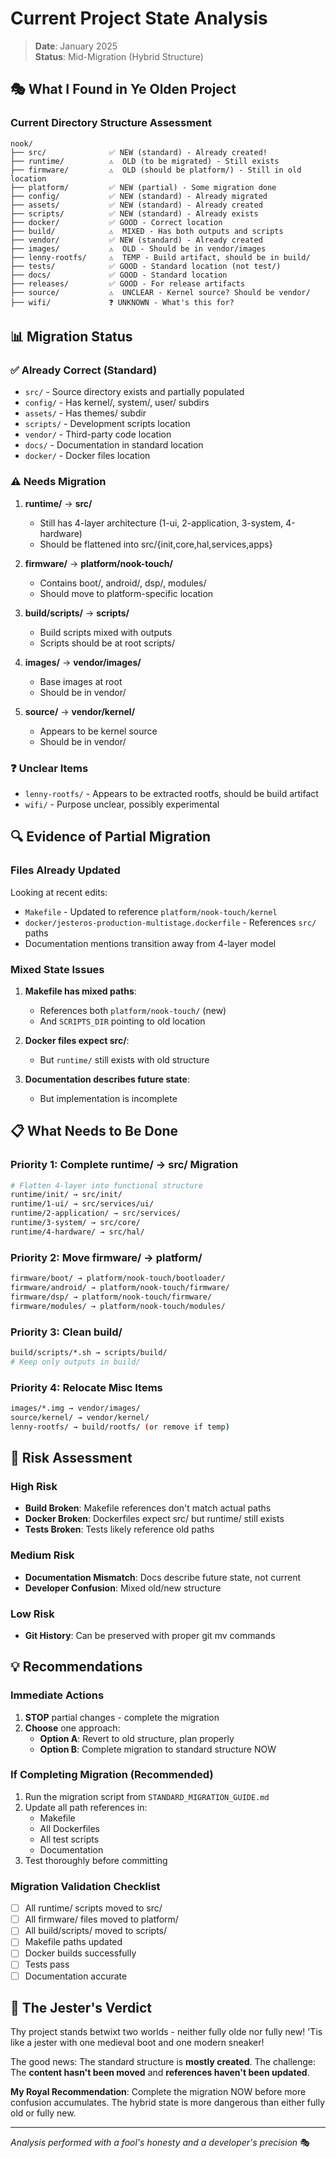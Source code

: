 # Current Project State Analysis

> **Date**: January 2025  
> **Status**: Mid-Migration (Hybrid Structure)

## 🎭 What I Found in Ye Olden Project

### Current Directory Structure Assessment

```
nook/
├── src/              ✅ NEW (standard) - Already created!
├── runtime/          ⚠️  OLD (to be migrated) - Still exists
├── firmware/         ⚠️  OLD (should be platform/) - Still in old location
├── platform/         ✅ NEW (partial) - Some migration done
├── config/           ✅ NEW (standard) - Already migrated
├── assets/           ✅ NEW (standard) - Already created
├── scripts/          ✅ NEW (standard) - Already exists
├── docker/           ✅ GOOD - Correct location
├── build/            ⚠️  MIXED - Has both outputs and scripts
├── vendor/           ✅ NEW (standard) - Already created
├── images/           ⚠️  OLD - Should be in vendor/images
├── lenny-rootfs/     ⚠️  TEMP - Build artifact, should be in build/
├── tests/            ✅ GOOD - Standard location (not test/)
├── docs/             ✅ GOOD - Standard location
├── releases/         ✅ GOOD - For release artifacts
├── source/           ⚠️  UNCLEAR - Kernel source? Should be vendor/
├── wifi/             ❓ UNKNOWN - What's this for?
```

## 📊 Migration Status

### ✅ Already Correct (Standard)
- `src/` - Source directory exists and partially populated
- `config/` - Has kernel/, system/, user/ subdirs
- `assets/` - Has themes/ subdir
- `scripts/` - Development scripts location
- `vendor/` - Third-party code location
- `docs/` - Documentation in standard location
- `docker/` - Docker files location

### ⚠️ Needs Migration
1. **runtime/** → **src/**
   - Still has 4-layer architecture (1-ui, 2-application, 3-system, 4-hardware)
   - Should be flattened into src/{init,core,hal,services,apps}

2. **firmware/** → **platform/nook-touch/**
   - Contains boot/, android/, dsp/, modules/
   - Should move to platform-specific location

3. **build/scripts/** → **scripts/**
   - Build scripts mixed with outputs
   - Scripts should be at root scripts/

4. **images/** → **vendor/images/**
   - Base images at root
   - Should be in vendor/

5. **source/** → **vendor/kernel/**
   - Appears to be kernel source
   - Should be in vendor/

### ❓ Unclear Items
- `lenny-rootfs/` - Appears to be extracted rootfs, should be build artifact
- `wifi/` - Purpose unclear, possibly experimental

## 🔍 Evidence of Partial Migration

### Files Already Updated
Looking at recent edits:
- `Makefile` - Updated to reference `platform/nook-touch/kernel`
- `docker/jesteros-production-multistage.dockerfile` - References `src/` paths
- Documentation mentions transition away from 4-layer model

### Mixed State Issues
1. **Makefile has mixed paths**:
   - References both `platform/nook-touch/` (new) 
   - And `SCRIPTS_DIR` pointing to old location

2. **Docker files expect src/**:
   - But `runtime/` still exists with old structure

3. **Documentation describes future state**:
   - But implementation is incomplete

## 📋 What Needs to Be Done

### Priority 1: Complete runtime/ → src/ Migration
```bash
# Flatten 4-layer into functional structure
runtime/init/ → src/init/
runtime/1-ui/ → src/services/ui/
runtime/2-application/ → src/services/
runtime/3-system/ → src/core/
runtime/4-hardware/ → src/hal/
```

### Priority 2: Move firmware/ → platform/
```bash
firmware/boot/ → platform/nook-touch/bootloader/
firmware/android/ → platform/nook-touch/firmware/
firmware/dsp/ → platform/nook-touch/firmware/
firmware/modules/ → platform/nook-touch/modules/
```

### Priority 3: Clean build/
```bash
build/scripts/*.sh → scripts/build/
# Keep only outputs in build/
```

### Priority 4: Relocate Misc Items
```bash
images/*.img → vendor/images/
source/kernel/ → vendor/kernel/
lenny-rootfs/ → build/rootfs/ (or remove if temp)
```

## 🚨 Risk Assessment

### High Risk
- **Build Broken**: Makefile references don't match actual paths
- **Docker Broken**: Dockerfiles expect src/ but runtime/ still exists
- **Tests Broken**: Tests likely reference old paths

### Medium Risk
- **Documentation Mismatch**: Docs describe future state, not current
- **Developer Confusion**: Mixed old/new structure

### Low Risk
- **Git History**: Can be preserved with proper git mv commands

## 💡 Recommendations

### Immediate Actions
1. **STOP** partial changes - complete the migration
2. **Choose** one approach:
   - **Option A**: Revert to old structure, plan properly
   - **Option B**: Complete migration to standard structure NOW

### If Completing Migration (Recommended)
1. Run the migration script from `STANDARD_MIGRATION_GUIDE.md`
2. Update all path references in:
   - Makefile
   - All Dockerfiles
   - All test scripts
   - Documentation
3. Test thoroughly before committing

### Migration Validation Checklist
- [ ] All runtime/ scripts moved to src/
- [ ] All firmware/ files moved to platform/
- [ ] All build/scripts/ moved to scripts/
- [ ] Makefile paths updated
- [ ] Docker builds successfully
- [ ] Tests pass
- [ ] Documentation accurate

## 🎪 The Jester's Verdict

Thy project stands betwixt two worlds - neither fully olde nor fully new! 'Tis like a jester with one medieval boot and one modern sneaker! 

The good news: The standard structure is **mostly created**. The challenge: The **content hasn't been moved** and **references haven't been updated**.

**My Royal Recommendation**: Complete the migration NOW before more confusion accumulates. The hybrid state is more dangerous than either fully old or fully new.

---

*Analysis performed with a fool's honesty and a developer's precision* 🎭